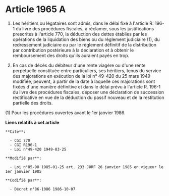 # Article 1965 A

1. Les héritiers ou légataires sont admis, dans le délai fixé à l'article R. 196-1 du livre des procédures fiscales, à
réclamer, sous les justifications prescrites à l'article 770, la déduction des dettes établies par les opérations de la
liquidation des biens ou du règlement judiciaire (1), du redressement judiciaire ou par le règlement définitif de la
distribution par contribution postérieure à la déclaration et à obtenir le remboursement des droits qu'ils auraient payés en
trop.

2. En cas de décès du débiteur d'une rente viagère ou d'une rente perpétuelle constituée entre particuliers, ses héritiers,
tenus du service des majorations en exécution de la loi n° 49-420 du 25 mars 1949 modifiée, peuvent, à partir de la date à
laquelle ces majorations sont fixées d'une manière définitive et dans le délai prévu à l'article R. 196-1 du livre des
procédures fiscales, déposer une déclaration de succession rectificative en vue de la déduction du passif nouveau et de la
restitution partielle des droits.

(1) Pour les procédures ouvertes avant le 1er janvier 1986.

**Liens relatifs à cet article**

	**Cite**:

	  - CGI 770
	  - CGI R196-1
	  - Loi n°49-420 1949-03-25

	**Modifié par**:

	  - Loi n°85-98 1985-01-25 art. 233 JORF 26 janvier 1985 en vigueur le 1er janvier 1985

	**Codifié par**:

	  - Décret n°86-1086 1986-10-07
